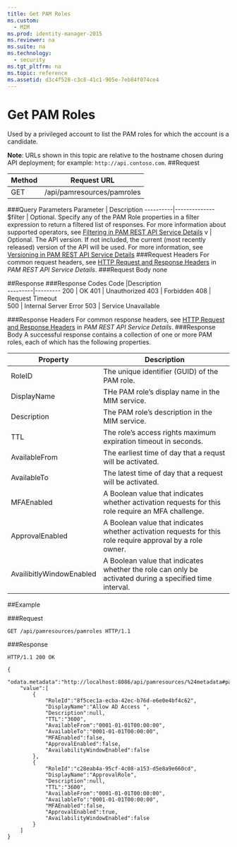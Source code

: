 ```yaml
---
title: Get PAM Roles
ms.custom:
  - MIM
ms.prod: identity-manager-2015
ms.reviewer: na
ms.suite: na
ms.technology:
  - security
ms.tgt_pltfrm: na
ms.topic: reference
ms.assetid: d3c4f528-c3c8-41c1-905e-7eb84f074ce4
---
```

# Get PAM Roles
Used by a privileged account to list the PAM roles for which the account is a candidate.

**Note**: URLs shown in this topic are relative to the hostname chosen during API deployment; for example: `http://api.contoso.com`.
##Request


Method  |Request URL  
---------|---------
GET     |/api/pamresources/pamroles

###Query Parameters
Parameter | Description
----------|--------------
$filter | Optional. Specify any of the PAM Role properties in a filter expression to return a filtered list of responses. For more information about supported operators, see [Filtering in PAM REST API Service Details](privileged-access-management-rest-api-service-details.md#Filtering)
v | Optional. The API version. If not included, the current (most recently released) version of the API will be used. For more information, see [Versioning in PAM REST API Service Details](privileged-access-management-rest-api-service-details.md#Versioning)
###Request Headers
For common request headers, see [HTTP Request and Response Headers](privileged-access-management-rest-api-service-details.md#HttpHeaders) in *PAM REST API Service Details*.
###Request Body
none

##Response
###Response Codes
Code  |Description  
---------|---------
200 | OK
401 | Unauthorized
403 | Forbidden
408 | Request Timeout   
500 | Internal Server Error
503 | Service Unavailable

###Response Headers
For common response headers, see [HTTP Request and Response Headers](privileged-access-management-rest-api-service-details.md#HttpHeaders) in *PAM REST API Service Details*.
###Response Body
A successful response contains a collection of one or more PAM roles, each of which has the following properties.

Property | Description
--------|-------------
RoleID | The unique identifier (GUID) of the PAM role.
DisplayName | THe PAM role’s display name in the MIM service.
Description | The PAM role’s description in the MIM service.
TTL | The role’s access rights maximum expiration timeout in seconds.
AvailableFrom | The earliest time of day that a requst will be activated.
AvailableTo | The latest time of day that a request will be activated.
MFAEnabled | A Boolean value that indicates whether activation requests for this role require an MFA challenge.
ApprovalEnabled | A Boolean value that indicates whether activation requests for this role require approval by a role owner.
AvailibitlyWindowEnabled | A Boolean value that indicates whether the role can only be activated during a specified time interval.

##Example

###Request
```
GET /api/pamresources/pamroles HTTP/1.1
```
###Response
```
HTTP/1.1 200 OK

{
    "odata.metadata":"http://localhost:8086/api/pamresources/%24metadata#pamroles",
    "value":[
        {
            "RoleId":"8f5cec1a-ecba-42ec-b76d-e6e0e4bf4c62",
            "DisplayName":"Allow AD Access ",
            "Description":null,
            "TTL":"3600",
            "AvailableFrom":"0001-01-01T00:00:00",
            "AvailableTo":"0001-01-01T00:00:00",
            "MFAEnabled":false,
            "ApprovalEnabled":false,
            "AvailabilityWindowEnabled":false
        },
        {
            "RoleId":"c28eab4a-95cf-4c08-a153-d5e8a9e660cd",
            "DisplayName":"ApprovalRole",
            "Description":null,
            "TTL":"3600",
            "AvailableFrom":"0001-01-01T00:00:00",
            "AvailableTo":"0001-01-01T00:00:00",
            "MFAEnabled":false,
            "ApprovalEnabled":true,
            "AvailabilityWindowEnabled":false
        }
    ]
}
```       

